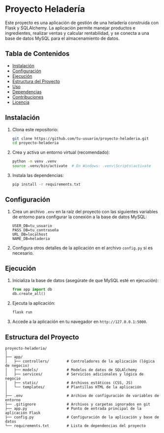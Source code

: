 # Proyecto Heladería

Este proyecto es una aplicación de gestión de una heladería construida con Flask y SQLAlchemy. La aplicación permite manejar productos e ingredientes, realizar ventas y calcular rentabilidad, y se conecta a una base de datos MySQL para el almacenamiento de datos.

## Tabla de Contenidos
- [Instalación](#instalación)
- [Configuración](#configuración)
- [Ejecución](#ejecución)
- [Estructura del Proyecto](#estructura-del-proyecto)
- [Uso](#uso)
- [Dependencias](#dependencias)
- [Contribuciones](#contribuciones)
- [Licencia](#licencia)

## Instalación

1. Clona este repositorio:

    ```bash
    git clone https://github.com/tu-usuario/proyecto-heladeria.git
    cd proyecto-heladeria
    ```

2. Crea y activa un entorno virtual (recomendado):

    ```bash
    python -m venv .venv
    source .venv/bin/activate  # En Windows: .venv\Scripts\activate
    ```

3. Instala las dependencias:

    ```bash
    pip install -r requirements.txt
    ```

## Configuración

1. Crea un archivo `.env` en la raíz del proyecto con las siguientes variables de entorno para configurar la conexión a la base de datos MySQL:

    ```plaintext
    USER_DB=tu_usuario
    PASS_DB=tu_contraseña
    URL_DB=localhost
    NAME_DB=heladeria
    ```

2. Configura otros detalles de la aplicación en el archivo `config.py` si es necesario.

## Ejecución

1. Inicializa la base de datos (asegúrate de que MySQL esté en ejecución):

    ```python
    from app import db
    db.create_all()
    ```

2. Ejecuta la aplicación:

    ```bash
    flask run
    ```

3. Accede a la aplicación en tu navegador en `http://127.0.0.1:5000`.

## Estructura del Proyecto

```plaintext
proyecto-heladeria/
│
├── app/
│   ├── controllers/        # Controladores de la aplicación (lógica de negocio)
│   ├── models/             # Modelos de datos de SQLAlchemy
│   ├── services/           # Servicios adicionales y lógica de negocio
│   ├── static/             # Archivos estáticos (CSS, JS)
│   └── templates/          # Plantillas HTML de la aplicación
│
├── .env                    # Archivo de configuración de variables de entorno
├── .gitignore              # Archivos y carpetas ignorados en git
├── app.py                  # Punto de entrada principal de la aplicación Flask
├── config.py               # Configuración de la aplicación y base de datos
└── requirements.txt        # Lista de dependencias del proyecto
